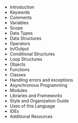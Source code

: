- Introduction
- Keywords
- Comments
- Variables
- Scope
- Data Types
- Data Structures
- Operators
- In/Output
- Conditional Structures
- Loop Structures
- Objects
- Functions
- Classes
- Handling errors and exceptions
- Asynchronous Programming
- Modules
- Libraries and Frameworks
- Style and Organization Guide
- Uses of this Language
- IDEs
- Additional Resources
